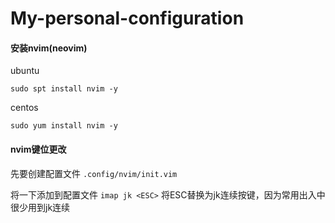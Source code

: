 # My-personal-configuration
#### 安装nvim(neovim)
ubuntu  </br>

`sudo spt install nvim -y`

centos </br>

`sudo yum install nvim -y`

#### nvim键位更改
先要创建配置文件
`.config/nvim/init.vim`

将一下添加到配置文件
`imap jk <ESC>`
将ESC替换为jk连续按键，因为常用出入中很少用到jk连续</br>
